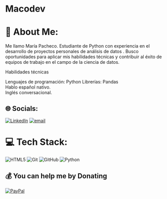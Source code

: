 # Macodev
# 💫 About Me:
Me llamo María Pacheco.
Estudiante de Python con experiencia en el desarrollo de proyectos personales de análisis de datos . Busco oportunidades para aplicar mis habilidades técnicas y contribuir al éxito de equipos de trabajo en el campo de la ciencia de datos.

Habilidades técnicas

Lenguajes de programación: Python
Librerías: Pandas
<br>Hablo español nativo.<br>Inglés conversacional.


## 🌐 Socials:
[![LinkedIn](https://img.shields.io/badge/LinkedIn-%230077B5.svg?logo=linkedin&logoColor=white)](https://www.linkedin.com/in/mariapachecov/) [![email](https://img.shields.io/badge/Email-D14836?logo=gmail&logoColor=white)](mailto:macodeveloper23@gmail.com) 

# 💻 Tech Stack:
![HTML5](https://img.shields.io/badge/html5-%23E34F26.svg?style=for-the-badge&logo=html5&logoColor=white) ![Git](https://img.shields.io/badge/git-%23F05033.svg?style=for-the-badge&logo=git&logoColor=white) ![GitHub](https://img.shields.io/badge/github-%23121011.svg?style=for-the-badge&logo=github&logoColor=white) ![Python](https://img.shields.io/badge/python-3670A0?style=for-the-badge&logo=python&logoColor=ffdd54)



  ## 💰 You can help me by Donating
  [![PayPal](https://img.shields.io/badge/PayPal-00457C?style=for-the-badge&logo=paypal&logoColor=white)](https://paypal.me/mariapachecov99@gmail.co) 

  
<!-- Proudly created with GPRM ( https://gprm.itsvg.in ) -->
